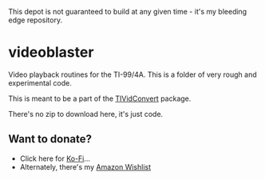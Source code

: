 This depot is not guaranteed to build at any given time - it's my bleeding edge repository.

videoblaster
============

Video playback routines for the TI-99/4A. This is a folder of very rough and experimental code.

This is meant to be a part of the [TIVidConvert](https://github.com/tursilion/tividconvert) package.

There's no zip to download here, it's just code.

Want to donate?
---------------

- Click here for [Ko-Fi](https://ko-fi.com/tursilion)...
- Alternately, there's my [Amazon Wishlist](http://www.amazon.com/gp/registry/2AFCOAM5DD1L6/ref=cm_aya_wl/103-5991996-6483001)

